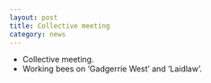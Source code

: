 ```yaml
---
layout: post
title: Collective meeting
category: news
---
```


* Collective meeting.
* Working bees on ‘Gadgerrie West’ and ‘Laidlaw’.